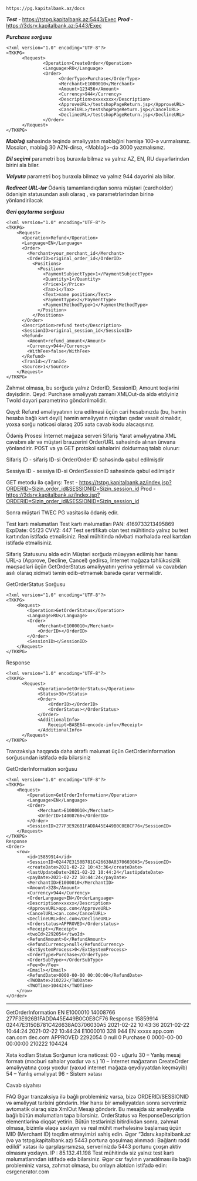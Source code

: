 ``https://pg.kapitalbank.az/docs
``

**_Test_** - https://tstpg.kapitalbank.az:5443/Exec
**_Prod_** - https://3dsrv.kapitalbank.az:5443/Exec

**_Purchase sorğusu_**
```
<?xml version="1.0" encoding="UTF-8"?>
<TKKPG>
      <Request>
              <Operation>CreateOrder</Operation>
              <Language>RU</Language>
              <Order>
                    <OrderType>Purchase</OrderType>
                    <Merchant>E1000010</Merchant>
                    <Amount>123456</Amount>
                    <Currency>944</Currency>
                    <Description>xxxxxxxx</Description>
                    <ApproveURL>/testshopPageReturn.jsp</ApproveURL>
                    <CancelURL>/testshopPageReturn.jsp</CancelURL>
                    <DeclineURL>/testshopPageReturn.jsp</DeclineURL>
              </Order>
      </Request>
</TKKPG>
```

**_Məbləğ_**
<Amount> sahəsində <Order> teqində əməliyyatın məbləğini həmişə 100-ə vurmalısınız. Məsələn, məbləğ 30 AZN-dirsə, <Məbləğ>-də 3000 yazmalısınız.

**_Dil seçimi_**
<Language> parametri boş buraxıla bilməz və yalnız AZ, EN, RU dəyərlərindən birini ala bilər.

**_Valyuta_**
<Currency> parametri boş buraxıla bilməz və yalnız 944 dəyərini ala bilər.

**_Redirect URL-lər_**
Ödəniş tamamlandıqdan sonra müştəri (cardholder) ödənişin statusundan asılı olaraq <ApproveURL>, <CancelURL> və <DeclineURL> parametrlərindən birinə yönləndiriləcək


**_Geri qaytarma sorğusu_**
```
<?xml version="1.0" encoding="UTF-8"?>
<TKKPG>
    <Request>
      <Operation>Refund</Operation>
      <Language>EN</Language>
      <Order>
        <Merchant>your_merchant_id</Merchant>
        <OrderID>original_order_id</OrderID>
          <Positions>
            <Position>
              <PaymentSubjectType>1</PaymentSubjectType>
              <Quantity>1</Quantity>
              <Price>1</Price>
              <Tax>1</Tax>
              <Text>name position</Text>
              <PaymentType>2</PaymentType>
              <PaymentMethodType>1</PaymentMethodType>
            </Position>
          </Positions>
      </Order>
      <Description>refund test</Description>
      <SessionID>original_session_id</SessionID>
      <Refund>
        <Amount>refund_amount</Amount>
        <Currency>944</Currency>
        <WithFee>false</WithFee>
      </Refund>                                                                                                                   
      <TranId></TranId>
      <Source>1</Source>
    </Request>
</TKKPG>
```

Zəhmət olmasa, bu sorğuda yalnız OrderID, SessionID, Amount teqlərini dəyişdirin.
Qeyd: Purchase əməliyyatı zamanı XMLOut-da əldə etdiyiniz TwoId dəyəri <TranId> parametrinə göndərilməlidir.

Qeyd: Refund əməliyyatının icra edilməsi üçün cari hesabınızda (bu, həmin hesaba bağlı kart deyil) həmin əməliyyatın miqdarı qədər vəsait olmalıdır, yoxsa sorğu nəticəsi olaraq 205 xəta cavab kodu alacaqsınız.




Ödəniş Prosesi
İnternet mağaza serveri Sifariş Yarat əməliyyatına XML cavabını alır və müştəri brauzerini Order/URL sahəsində alınan ünvana yönləndirir. POST və ya GET protokol sahələrini doldurmaq tələb olunur:

Sifariş ID - sifariş ID-si Order/Order ID  sahəsində qəbul edilmişdir

Sessiya ID - sessiya ID-si Order/SessionID  sahəsində qəbul edilmişdir

GET metodu ilə çağırış:
Test - https://tstpg.kapitalbank.az/index.jsp?ORDERID=Sizin_order_id&SESSIONID=Sizin_session_id
Prod - https://3dsrv.kapitalbank.az/index.jsp?ORDERID=Sizin_order_id&SESSIONID=Sizin_session_id

Sonra müştəri TWEC PG vasitəsilə ödəniş edir.

Test kartı məlumatları
Test kartı məlumatları
PAN: 4169733213495869
ExpDate: 05/23
CVV2: 447
Test sertifikatı olan test mühitində yalnız bu test kartından istifadə etməlisiniz. Real mühitində növbəti mərhələdə real kartdan istifadə etməlisiniz.




Sifariş Statusunu əldə edin
Müştəri sorğuda müəyyən edilmiş hər hansı URL-ə (Approve, Decline, Cancel) gedirsə, İnternet mağaza təhlükəsizlik məqsədləri üçün GetOrderStatus əməliyyatını yerinə yetirməli və cavabdan asılı olaraq xidməti təmin edib-etməmək barədə qərar verməlidir.

GetOrderStatus Sorğusu

```
<?xml version="1.0" encoding="UTF-8"?>
<TKKPG>
    <Request>
        <Operation>GetOrderStatus</Operation>
        <Language>RU</Language>
        <Order>
            <Merchant>E1000010</Merchant>
            <OrderID></OrderID>
        </Order>
        <SessionID></SessionID>
    </Request>
</TKKPG>
```

Response

```
<?xml version="1.0" encoding="UTF-8"?>
<TKKPG>
      <Request>
            <Operation>GetOrderStatus</Operation>
            <Status>30</Status>
            <Order>
                <OrderID></OrderID>
                <OrderStatus></OrderStatus>
            </Order>
            <AdditionalInfo>
                Receipt>BASE64-encode-info</Receipt>
            </AdditionalInfo>
      </Request>
</TKKPG>
```

Tranzaksiya haqqında daha ətraflı məlumat üçün GetOrderInformation sorğusundan istifadə edə bilərsiniz

GetOrderInformation sorğusu

```
<?xml version="1.0" encoding="UTF-8"?>
<TKKPG>
    <Request>
        <Operation>GetOrderInformation</Operation>
        <Language>EN</Language>
        <Order>
            <Merchant>E1000010</Merchant>
            <OrderID>14008766</OrderID>
        </Order>
        <SessionID>277F3E926B1FADDA45E449B0C0E8CF76</SessionID>
    </Request>
</TKKPG>
Response
<Order>
    <row>
        <id>15859914</id>
        <SessionID>02447E3150B781C426638A03706030A5</SessionID>
        <createDate>2021-02-22 10:43:36</createDate>
        <lastUpdateDate>2021-02-22 10:44:24</lastUpdateDate>
        <payDate>2021-02-22 10:44:24</payDate>
        <MerchantID>E1000010</MerchantID>
        <Amount>328</Amount>
        <Currency>944</Currency>
        <OrderLanguage>EN</OrderLanguage>
        <Description>xxxxx</Description>
        <ApproveURL>app.com</ApproveURL>
        <CancelURL>can.com</CancelURL>
        <DeclineURL>dec.com</DeclineURL>
        <Orderstatus>APPROVED</Orderstatus>
        <Receipt></Receipt>
        <twoId>2292054</twoId>
        <RefundAmount>0</RefundAmount>
        <RefundCurrency>null</RefundCurrency>
        <ExtSystemProcess>0</ExtSystemProcess>
        <OrderType>Purchase</OrderType>
        <OrderSubType></OrderSubType>
        <Fee>0</Fee>
        <Email></Email>
        <RefundDate>0000-00-00 00:00:00</RefundDate>
        <TWODate>210222</TWODate>
        <TWOTime>104424</TWOTime>
    </row>
</Order>
```
-------------------------------------------------------------------------------

<?xml version="1.0" encoding="UTF-8"?>
<TKKPG>
    <Request>
        <Operation>GetOrderInformation</Operation>
        <Language>EN</Language>
        <Order>
            <Merchant>E1000010</Merchant>
            <OrderID>14008766</OrderID>
        </Order>
        <SessionID>277F3E926B1FADDA45E449B0C0E8CF76</SessionID>
    </Request>
</TKKPG>
Response
<Order>
    <row>
        <id>15859914</id>
        <SessionID>02447E3150B781C426638A03706030A5</SessionID>
        <createDate>2021-02-22 10:43:36</createDate>
        <lastUpdateDate>2021-02-22 10:44:24</lastUpdateDate>
        <payDate>2021-02-22 10:44:24</payDate>
        <MerchantID>E1000010</MerchantID>
        <Amount>328</Amount>
        <Currency>944</Currency>
        <OrderLanguage>EN</OrderLanguage>
        <Description>xxxxx</Description>
        <ApproveURL>app.com</ApproveURL>
        <CancelURL>can.com</CancelURL>
        <DeclineURL>dec.com</DeclineURL>
        <Orderstatus>APPROVED</Orderstatus>
        <Receipt></Receipt>
        <twoId>2292054</twoId>
        <RefundAmount>0</RefundAmount>
        <RefundCurrency>null</RefundCurrency>
        <ExtSystemProcess>0</ExtSystemProcess>
        <OrderType>Purchase</OrderType>
        <OrderSubType></OrderSubType>
        <Fee>0</Fee>
        <Email></Email>
        <RefundDate>0000-00-00 00:00:00</RefundDate>
        <TWODate>210222</TWODate>
        <TWOTime>104424</TWOTime>
    </row>
</Order>


Xəta kodları
Status
Sorğunun icra nəticəsi:
00 - uğurlu
30 – Yanlış mesaj formatı (məcburi sahələr yoxdur və s.)
10 – İnternet mağazanın CreateOrder əməliyyatına çıxışı yoxdur (yaxud internet mağaza qeydiyyatdan keçməyib)
54 – Yanlış əməliyyat
96 - Sistem xətası







Cavab siyahısı
<ResponceList>
<Response code="000" eng="Approved, balances available" rus="Удачное выполнение транзакции" />
<Response code="001" eng="Approved, no balances available" rus="Удачное выполнение транзакции"/>
<Response code="003" eng="Approved, additional identification requested" rus="Транзакция выполнена, требуется дополнительная идентификация"/>
<Response code="007" eng="Approved administrative transaction" rus="Административная транзакция выполнена успешно"/>
<Response code="050" eng="General" rus="Финансовая транзакция не выполнена"/>
<Response code="020" eng="Code - 20, unknown system error" rus="Код ошибки - 20, неизвестная системная ошибка"/>
<Response code="051" eng="Expired card" rus="Карта клиента просрочена"/>
<Response code="052" eng="Number of PIN tries exceeded" rus="Превышено число попыток ввода PIN"/>
<Response code="053" eng="No sharing allowed" rus="Не удалось маршрутизировать транзакцию"/>
<Response code="055" eng="Invalid transaction" rus="Транзакция имеет некорректные атрибуты или данная операция не разрешена"/>
<Response code="056" eng="Transaction not supported by institution" rus="Запрашиваемая операция не поддерживается хостом"/>
<Response code="057" eng="Lost or stolen card" rus="Карта клиента имеет статус 'потеряна' или 'украдена' "/>
<Response code="058" eng="Invalid card status" rus="Карта клиента имеет неправильный статус"/>
<Response code="059" eng="Restricted status" rus="Карта клиента имеет ограниченные возможности"/>
<Response code="060" eng="Account not found" rus="Не найден вендор с указанным номером счета"/>
<Response code="061" eng="Wrong customer information for payment" rus="Неверное количество информационных полей для заданного вендора"/>
<Response code="062" eng="Customer information format error" rus="Неверный формат информационного поля платежа"/>
<Response code="063" eng="Prepaid Code not found" rus="Не найден prepaid-код"/>
<Response code="064" eng="Bad track information Track2" rus="Track2 карты клиента содержит неверную информацию"/>
<Response code="069" eng="Bad message edit" rus="Неверный формат сообщения"/>
<Response code="074" eng="Unable to authorize" rus="Невозможно авторизовать"/>
<Response code="075" eng="Invalid credit PAN" rus="Неверный PAN карты"/>
<Response code="076" eng="Insufficient funds" rus="На счете не хватает средств"/>
<Response code="078" eng="Duplicate transaction received" rus="Произошло дублирование транзакции"/>
<Response code="082" eng="Maximum number of times used" rus="Превышение количества использований карты клиента"/>
<Response code="085" eng="Balance not allowed" rus="Невозможно выдать баланс"/>
<Response code="095" eng="Amount over maximum" rus="Превышение лимита по сумме"/>
<Response code="100" eng="Unable to process" rus="Невозможно провести транзакцию"/>
<Response code="101" eng="Unable to authorize – call issuer" rus="Невозможно авторизовать – необходимо позвонить издателю карты "/>
<Response code="105" eng="Card not supported" rus="Данный тип карт не поддерживается"/>
<Response code="200" eng="Invalid account" rus="Неправильный счет клиента"/>
<Response code="201" eng="Incorrect PIN" rus="Неправильный PIN"/>
<Response code="205" eng="Invalid advance amount" rus="Некорректная сумма"/>
<Response code="209" eng="Invalid transaction code" rus="Неверный код транзакции"/>
<Response code="210" eng="Bad CAVV" rus="Неверное значение CAVV"/>
<Response code="211" eng="Bad Cvv2" rus="Неверное значение CVV2 "/>
<Response code="212" eng="Original transaction not found for slip" rus="Не найдена оригинальная транзакция для слипа"/>
<Response code="213" eng="Slip already received" rus="Слип принимается повторно"/>
<Response code="800" eng="Format error" rus="Ошибка формата"/>
<Response code="801" eng="Original transaction not found" rus="Не найдена оригинальная транзакция для реверса"/>
<Response code="809" eng="Invalid close transaction" rus="Неверная операция закрытия периода"/>
<Response code="810" eng="Transaction timeout" rus="Произошел тайм-аут"/>
<Response code="811" eng="System error" rus="Системная ошибка"/>
<Response code="820" eng="Invalid terminal identifier" rus="Неправильный идентификатор терминала"/>
<Response code="880" eng="Download has been received in its entirety" rus="Был послан последний пакет - прогрузка успешно завершена"/>
<Response code="881" eng="Download received successfully and there is more data for this download" rus="Предыдущий этап прогрузки был успешно выполнен –имеются еще данные"/>
<Response code="882" eng="Download aborted (call for service)" rus="Прогрузка терминала остановлена, необходимо позвонить в процессинговый центр"/>
<Response code="897" eng="Invalid cryptogram" rus="Получена неверная криптограмма в транзакции"/>
<Response code="898" eng="Invalid MAC" rus="Получен неверный MAC"/>
<Response code="899" eng="Sequence error—resync" rus="Ошибка синхронизации"/>
<Response code="900" eng="Pin Tries Limit Exceeded" rus="Превышено число попыток ввода PIN, требуется захват карты"/>
<Response code="901" eng="Expired Card" rus="Карта просрочена, требуется захват карты"/>
<Response code="909" eng="External Decline Special Condition" rus="Требуется захват карты"/>
<Response code="959" eng="Administrative transaction not supported" rus="Административная транзакция не поддерживается"/>
<Response code="-1" eng="System error, POS not answer" rus="Системная ошибка, POS не отвечает"/>
<Response code="500" eng="None" rus=" "/>
<Response code="501" eng="Approved" rus="Транзакция выполнена успешно"/>
<Response code="502" eng="Partially approved" rus="ТТранзакция выполнена успешно на частичную сумму"/>
<Response code="503" eng="Purchase only approved" rus="Транзакция выполнена успешно только на сумму покупки (для транзакции 118 – Purchase with Cashback)"/>
<Response code="503" eng="Purchase only approved" rus="Транзакция выполнена успешно только на сумму покупки (для транзакции 118 – Purchase with Cashback)"/>
<Response code="510" eng="Should select account number" rus="Нет номера счета в запросе транзакции, есть несколько счетов указанного типа, и терминал поддерживает выбор счета"/>
<Response code="511" eng="Should change PVV" rus="Необходимо сменить PVV (разрешена только транзакция PIN Change)"/>
<Response code="512" eng="Confirm Payment Precheck" rus="Необходимо подтвердить результаты проверки платежа в системе online-приема платежей"/>
<Response code="513" eng="Select Bill" rus="Транзакция запроса списка уведомлений выполнена успешно"/>
<Response code="514" eng="Customer confirmation requested" rus="Необходимо подтвердить результаты предпроверки операции"/>
<Response code="515" eng="Original transaction not found" rus="Не найдена оригинальная транзакция"/>
<Response code="516" eng="Slip already received" rus="Слип уже принят"/>
<Response code="517" eng="Personal information input error" rus="Ошибка в реквизитах платежа"/>
<Response code="520" eng="Prepaid code not found" rus="Невозможно захватить Prepaid-код"/>
<Response code="521" eng="Corresponding account exhausted" rus="Баланс корр. счета исчерпан"/>
<Response code="522" eng="Acquirer limit exceeded" rus="Превышен эквайринговый лимит"/>
<Response code="524" eng="Dynamic PVV Expired" rus="Истек срок действия диамического PVV"/>
<Response code="525" eng="Weak PIN" rus="Слабый PIN"/>
<Response code="540" eng="Lost card" rus="Карта потеряна"/>
<Response code="541" eng="Stolen card" rus="Карта украдена"/>
<Response code="549" eng="Ineligible vendor account" rus="Недопустимый тип платежа для данного вендора"/>
<Response code="550" eng="Unauthorized usage" rus="Несанкционированное использование"/>
<Response code="551" eng="Expired card" rus="Истек срок действия карты"/>
<Response code="552" eng="Invalid card" rus="Неверная карта"/>
<Response code="553" eng="Invalid PIN" rus="Неверный PIN-код"/>
<Response code="554" eng="System error" rus="Системная ошибка"/>
<Response code="555" eng="Ineligible transaction" rus="Неподходящая транзакция"/>
<Response code="556" eng="Ineligible account" rus="Неподходящий счет"/>
<Response code="557" eng="Transaction not supported" rus="Транзакция не поддерживается"/>
<Response code="558" eng="Restricted Card" rus="Карта ограничена (данная операция по карте не разрешена)"/>
<Response code="559" eng="Insufficient funds" rus="Недостаточно средств на счете"/>
<Response code="560" eng="Uses limit exceeded" rus="Превышен лимит на число использований карты"/>
<Response code="561" eng="Withdrawal limit would be exceeded" rus="Лимит на снятие наличных будет превышен"/>
<Response code="562" eng="PIN tries limit was reached" rus="Достигнут или превышен лимит на число неверных вводов PIN-кода"/>
<Response code="563" eng="Withdrawal limit already reached" rus="Достигнут лимит на снятие наличных"/>
<Response code="564" eng="Credit amount limit" rus="Достигнут лимит на депозит"/>
<Response code="565" eng="No statement information" rus="Нет информации для предоставления отчета по счету"/>
<Response code="566" eng="Statement not available" rus="Предоставление отчета по счету невозможно (запрещено)"/>
<Response code="567" eng="Invalid amount" rus="Недопустимая сумма"/>
<Response code="568" eng="External decline" rus="Транзакция отвергнута внешним хостом"/>
<Response code="569" eng="No sharing" rus="Несогласованный запрос (данная карта не обслуживается в данном терминале)"/>
<Response code="571" eng="Contact card issuer" rus="Необходимо обратиться к издателю"/>
<Response code="572" eng="Destination not available" rus="Авторизатор недоступен"/>
<Response code="573" eng="Routing error" rus="Ошибка маршрутизации"/>
<Response code="574" eng="Format error" rus="Ошибка формата"/>
<Response code="575" eng="External decline special condition" rus="Транзакция отвергнута внешним хостом по специальному условию (владелец карты подозревается в мошенничестве)"/>
<Response code="580" eng="Bad CVV" rus="Неверный CVV"/>
<Response code="581" eng="Bad CVV2" rus="Неверный CVV2"/>
<Response code="582" eng="Invalid transaction" rus="Неверная транзакция (транзакция не разрешена с такими условиями проведения)"/>
<Response code="583" eng="PIN tries limit was exceeded" rus="Лимит на число неверных вводов PIN-кода УЖЕ достигнут (т.е. ранее был достигнут лимит на число неверных вводов PIN-кода, после чего был введен верный PIN)"/>
<Response code="584" eng="Bad CAVV" rus="Неверное значение проверочного числа 3D Secure Cardholder Authentication Verification Value"/>
<Response code="585" eng="Bad ARQC" rus="Неверное значение криптограммы ARQC"/>
<Response code="00" eng="Not enrolled or element is missing" rus="Карта не подписана на 3-D Secure"/>
<Response code="05" eng="Authentication failed, order declined" rus="Авторизация отклонена"/>
<Response code="18" eng="Wrong authorization code" rus="Некорректный авторизационный код"/>
</ResponceList>









FAQ
Əgər tranzaksiya ilə bağlı probleminiz varsa, bizə ORDERID/SESSIONID və əməliyyat tarixini göndərin.
Hər hansı bir əməliyyatdan sonra serverimiz avtomatik olaraq sizə XmlOut Mesajı göndərir. Bu mesajda siz əməliyyatla bağlı bütün məlumatları tapa bilərsiniz. OrderStatus və ResponseDescription elementlərinə diqqət yetirin.
Bütün testlərinizi bitirdikdən sonra, zəhmət olmasa, bizimlə əlaqə saxlayın və real mühit mərhələsinə başlamaq üçün MID (Merchant ID) təqdim etməyimizi xahiş edin.
Əgər “3dsrv.kapitalbank.az (və ya tstpg.kapitalbank.az) 5443 portuna qoşulmaq alınmadı: Bağlantı rədd edildi” xətası ilə qarşılaşırsınızsa, serverinizdə 5443 portunu çıxışın aktiv olmasını yoxlayın.
IP : 85.132.41.198
Test mühitində siz yalnız test kartı məlumatlarından istifadə edə bilərsiniz.
Əgər csr faylının yaradılması ilə bağlı probleminiz varsa, zəhmət olmasa, bu onlayn alətdən istifadə edin: csrgenerator.com
